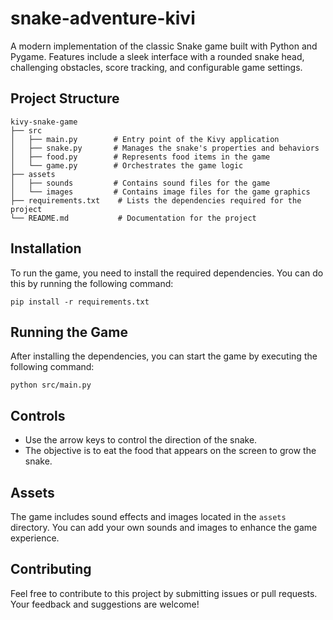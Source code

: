 # snake-adventure-kivi

A modern implementation of the classic Snake game built with Python and Pygame. Features include a sleek interface with a rounded snake head, challenging obstacles, score tracking, and configurable game settings.

## Project Structure

```
kivy-snake-game
├── src
│   ├── main.py        # Entry point of the Kivy application
│   ├── snake.py       # Manages the snake's properties and behaviors
│   ├── food.py        # Represents food items in the game
│   └── game.py        # Orchestrates the game logic
├── assets
│   ├── sounds         # Contains sound files for the game
│   └── images         # Contains image files for the game graphics
├── requirements.txt    # Lists the dependencies required for the project
└── README.md           # Documentation for the project
```

## Installation

To run the game, you need to install the required dependencies. You can do this by running the following command:

```
pip install -r requirements.txt
```

## Running the Game

After installing the dependencies, you can start the game by executing the following command:

```
python src/main.py
```

## Controls

- Use the arrow keys to control the direction of the snake.
- The objective is to eat the food that appears on the screen to grow the snake.

## Assets

The game includes sound effects and images located in the `assets` directory. You can add your own sounds and images to enhance the game experience.

## Contributing

Feel free to contribute to this project by submitting issues or pull requests. Your feedback and suggestions are welcome!

